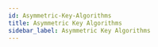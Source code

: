 ```yaml
---
id: Asymmetric-Key-Algorithms
title: Asymmetric Key Algorithms
sidebar_label: Asymmetric Key Algorithms
---
```



##
